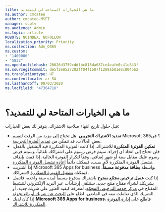 ```yaml
---
title: ما هي الخيارات المتاحة لي للتمديد
ms.author: cmcatee
author: cmcatee-MSFT
manager: scotv
ms.audience: Admin
ms.topic: article
ROBOTS: NOINDEX, NOFOLLOW
localization_priority: Priority
ms.collection: Adm_O365
ms.custom:
- "1400006"
- "5832"
ms.openlocfilehash: 20626d3759cddfbc818da687ce4eafe0c41c843f
ms.sourcegitcommit: de5f2e8527202ff04f1587f1289ab81e8c804bb2
ms.translationtype: HT
ms.contentlocale: ar-SA
ms.lasthandoff: 09/03/2020
ms.locfileid: "47364718"
---
```

# <a name="what-are-my-options-to-extend"></a>ما هي الخيارات المتاحة لي للتمديد؟

قبل حلول تاريخ انتهاء صلاحية الاشتراك، يتوفر لك بعض الخيارات:

- **تمديد الاشتراك التجريبي**.  هل تحتاج إلى مزيد من الوقت لتقييم Microsoft 365؟ في بعض الحالات، قد تتمكن من [تمديد الفترة التجريبية](https://docs.microsoft.com/microsoft-365/commerce/extend-your-trial).  
- **تمكين الفوترة المتكررة** للاشتراك. إذا كانت الفوترة المتكررة قيد التشغيل بالفعل، فلن تحتاج إلى اتخاذ أي إجراء. سيتم فرض رسوم على اشتراكك تلقائياً، وسيتم فرض رسوم عليك مقابل سنة أو شهر إضافي، وفقاً لتكرار الفوترة الحالية. إذا قمت بإيقاف تشغيل الفوترة المتكررة لأي سبب، فيمكنك دائماً  [إعادة تشغيل الفوترة المتكررة](https://docs.microsoft.com/microsoft-365/commerce/subscriptions/renew-your-subscription).
- إذا اشتريت Microsoft 365 Apps for business بواسطة  **بطاقة مدفوعة مسبقاً**، فيمكنك  [تشغيل الفوترة المتكررة](https://docs.microsoft.com/microsoft-365/commerce/subscriptions/renew-your-subscription)  لاشتراكك.
- إذا كنت  **عميل ترخيص مجمّع مفتوح**  باشتراك مدفوع مسبقاً لمدة سنة واحدة، فاتصل بشريكك لشراء مفتاح منتج جديد. ستتلقى إرشادات عبر البريد الإلكتروني لتنشيط المفتاح في [مركز خدمة الترخيص المجمّع](https://go.microsoft.com/fwlink/p/?LinkID=282016). لمعرفة كيفية العثور على شريك جديد، أو الشريك الذي تعاملت معه في الماضي، اطلع على [البحث عن شريك أو بائع تجزئة](https://docs.microsoft.com/microsoft-365/admin/manage/find-your-partner-or-reseller).
- إذا كان لديك **Microsoft 365 Apps for business**، فاطلع على  [إدارة الفوترة المتكررة للاشتراك](https://docs.microsoft.com/microsoft-365/commerce/subscriptions/renew-your-subscription).
